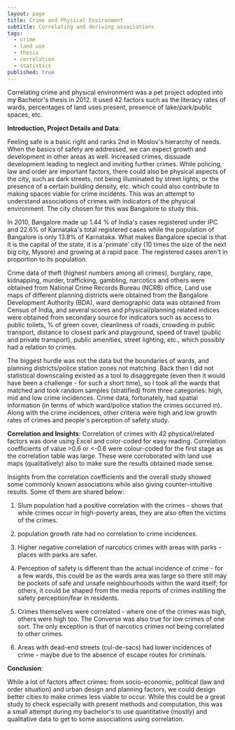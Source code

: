 ```yaml
---
layout: page
title: Crime and Physical Environment
subtitle: Correlating and deriving associations
tags:
  - crime
  - land use
  - thesis
  - correlation
  - statistics
published: true
---
```


Correlating crime and physical environment was a pet project adopted into my Bachelor's thesis in 2012. It used 42 factors such as the literacy rates of wards, percentages of land uses present, presence of lake/park/public spaces, etc. 

**Introduction, Project Details and Data**:

Feeling safe is a basic right and ranks 2nd in Moslov's hierarchy of needs. When the basics of safety are addressed, we can expect growth and development in other areas as well. Increased crimes, dissuade development leading to neglect and inviting further crimes. While policing, law and order are important factors, there could also be physical aspects of the city, such as dark streets, not being illuminated by street lights, or the presence of a certain building density, etc. which could also contribute to making spaces viable for crime incidents. This was an attempt to understand associations of crimes with indicators of the physical environment. The city chosen for this was Bangalore to study this. 

In 2010, Bangalore made up 1.44 % of India's cases registered under IPC and 22.6% of Karnataka's total registered cases while the population of Bangalore is only 13.8% of Karnataka. What makes Bangalore special is that it is the capital of the state, it is a 'primate' city (10 times the size of the next big city, Mysore) and growing at a rapid pace. The registered cases aren't in proportion to its population. 

Crime data of theft (highest numbers among all crimes), burglary, rape, kidnapping, murder, trafficking, gambling, narcotics and others were obtained from National Crime Records Bureau (NCRB) office, Land use maps of different planning districts were obtained from the Bangalore Development Authority (BDA), ward demographic data was obtained from Census of India, and several scores and physical/planning related indices were obtained from secondary source for indicators such as access to public toilets, % of green cover, cleanliness of roads, crowding in public transport, distance to closest park and playground, speed of travel (public and private transport), public amenities, street lighting, etc., which possibly had a relation to crimes. 

The biggest hurdle was not the data but the boundaries of wards, and planning districts/police station zones not matching. Back then I did not statistical downscaling existed as a tool to disaggregate (even then it would have been a challenge - for such a short time), so I took all the wards that matched and took random samples (stratified) from three categories: high, mid and low crime incidences. Crime data, fortunately, had spatial information (in terms of which ward/police station the crimes occurred in). Along with the crime incidences, other criteria were high and low growth rates of crimes and people's perception of safety study. 

**Correlation and Insights**:
Correlation of crimes with 42 physical/related factors was done using Excel and color-coded for easy reading. Correlation coefficients of value >0.6 or <-0.6 were colour-coded for the first stage as the correlation table was large. These were corroborated with land use maps (qualitatively) also to make sure the results obtained made sense. 

Insights from the correlation coefficients and the overall study showed some commonly known associations while also giving counter-intuitive results. Some of them are shared below:

1. Slum population had a positive correlation with the crimes - shows that while crimes occur in high-poverty areas, they are also often the victims of the crimes.

2. population growth rate had no correlation to crime incidences.

3. Higher negative correlation of narcotics crimes with areas with parks - places with parks are safer.

4. Perception of safety is different than the actual incidence of crime - for a few wards, this could be as the wards area was large so there still may be pockets of safe and unsafe neighbourhoods within the ward itself; for others, it could be shaped from the media reports of crimes instilling the safety perception/fear in residents.

5. Crimes themselves were correlated - where one of the crimes was high, others were high too. The Converse was also true for low crimes of one sort. The only exception is that of narcotics crimes not being correlated to other crimes.

6. Areas with dead-end streets (cul-de-sacs) had lower incidences of crime - maybe due to the absence of escape routes for criminals.

**Conclusion**:

While a lot of factors affect crimes: from socio-economic, political (law and order situation) and urban design and planning factors, we could design better cities to make crimes less viable to occur. While this could be a great study to check especially with present methods and computation, this was a small attempt during my bachelor's to use quantitative (mostly) and qualitative data to get to some associations using correlation. 
